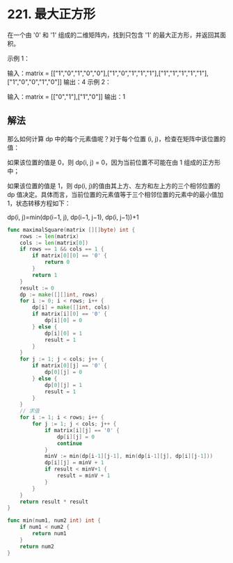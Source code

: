 # 221. 最大正方形
在一个由 '0' 和 '1' 组成的二维矩阵内，找到只包含 '1' 的最大正方形，并返回其面积。

示例 1：

输入：matrix = [["1","0","1","0","0"],["1","0","1","1","1"],["1","1","1","1","1"],["1","0","0","1","0"]]
输出：4
示例 2：

输入：matrix = [["0","1"],["1","0"]]
输出：1

## 解法

那么如何计算 dp 中的每个元素值呢？对于每个位置 (i, j)，检查在矩阵中该位置的值：

如果该位置的值是 0，则 dp(i, j) = 0，因为当前位置不可能在由 1 组成的正方形中；

如果该位置的值是 1，则 dp(i, j)的值由其上方、左方和左上方的三个相邻位置的 dp 值决定。具体而言，当前位置的元素值等于三个相邻位置的元素中的最小值加 1，状态转移方程如下：

dp(i, j)=min(dp(i−1, j), dp(i−1, j−1), dp(i, j−1))+1

```go
func maximalSquare(matrix [][]byte) int {
	rows := len(matrix)
	cols := len(matrix[0])
	if rows == 1 && cols == 1 {
		if matrix[0][0] == '0' {
			return 0
		}
		return 1
	}
	result := 0
	dp := make([][]int, rows)
	for i := 0; i < rows; i++ {
		dp[i] = make([]int, cols)
		if matrix[i][0] == '0' {
			dp[i][0] = 0
		} else {
			dp[i][0] = 1
			result = 1
		}
	}
	for j := 1; j < cols; j++ {
		if matrix[0][j] == '0' {
			dp[0][j] = 0
		} else {
			dp[0][j] = 1
			result = 1
		}
	}
	// 求值
	for i := 1; i < rows; i++ {
		for j := 1; j < cols; j++ {
			if matrix[i][j] == '0' {
				dp[i][j] = 0
				continue
			}
			minV := min(dp[i-1][j-1], min(dp[i-1][j], dp[i][j-1]))
			dp[i][j] = minV + 1
			if result < minV+1 {
				result = minV + 1
			}
		}
	}
	return result * result
}

func min(num1, num2 int) int {
	if num1 < num2 {
		return num1
	}
	return num2
}
```
